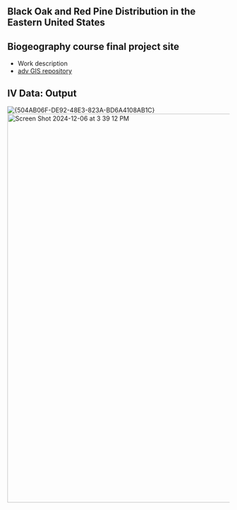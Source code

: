 
## Black Oak and Red Pine Distribution in the Eastern United States
## Biogeography course final project site
- Work description
- [adv GIS repository](https://github.com/AldenSchmidt/AldenSchmidt.github.io)
## IV Data: Output
![{504AB06F-DE92-48E3-823A-BD6A4108AB1C}](https://github.com/user-attachments/assets/f0644595-5d14-40e6-aee5-1ee28ad47d00)
<img width="883" alt="Screen Shot 2024-12-06 at 3 39 12 PM" src="https://github.com/user-attachments/assets/f6387055-77cc-44b4-af6a-e5a102ad5ef6">


